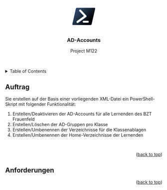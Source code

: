 <div id="top"></div>

<br />
<div align="center">
    <img src="assets/psIcon.png" alt="Logo" width="80">

<h3 align="center"> AD-Accounts</h3>

  <p align="center">
    Project M122 
    <br />
    <br />
    <br />
  </p>
</div>


<!-- TABLE OF CONTENTS -->
<details>
  <summary>Table of Contents</summary>
  <ol>
    <li><a href="#auftrag">Auftrag</a></li>
    <li><a href="#anforderungen">Anforderungen</a></li>
    <li>
      <a href="#use-cases">Use cases</a>
      <ul>
         <li><a href="#backend">Backend</a></li>
         <li><a href="#frontend">Frontend</a></li>
      </ul>
    </li>
    <li><a href="#built-with">Built with</a></li>
  </ol>
</details>



<!-- ABOUT THE PROJECT -->
## Auftrag

Sie erstellen auf der Basis einer vorliegenden XML-Datei ein PowerShell-Skript mit folgender Funktionalität: <br>

1. Erstellen/Deaktivieren der AD-Accounts für alle Lernenden des BZT Frauenfeld
2. Erstellen/Löschen der AD-Gruppen pro Klasse
3. Erstellen/Umbenennen der Verzeichnisse für die Klassenablagen
4. Erstellen/Umbenennen der Home-Verzeichnisse der Lernenden

<br>

<p align="right">(<a href="#top">back to top</a>)</p>

## Anforderungen

<p align="right">(<a href="#top">back to top</a>)</p>
